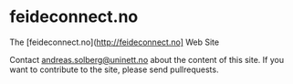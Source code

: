 # feideconnect.no

The [feideconnect.no](http://feideconnect.no] Web Site

Contact andreas.solberg@uninett.no about the content of this site.
If you want to contribute to the site, please send pullrequests.

